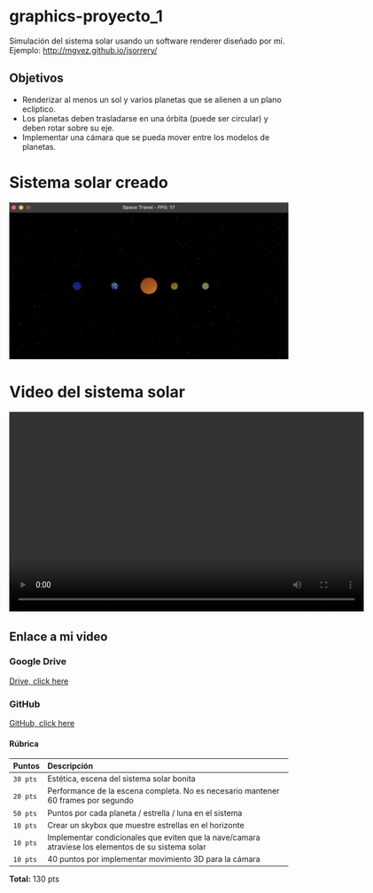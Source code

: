 # graphics-proyecto_1
Simulación del sistema solar usando un software renderer diseñado por mí. 
Ejemplo: http://mgvez.github.io/jsorrery/

## Objetivos
- Renderizar al menos un sol y varios planetas que se alienen a un plano eclíptico.
- Los planetas deben trasladarse en una órbita (puede ser circular) y deben rotar sobre su eje.
- Implementar una cámara que se pueda mover entre los modelos de planetas.

# Sistema solar creado
![img1](readme-media/solar-system.png)

# Video del sistema solar
<video width="640" height="360" controls>
  <source src="readme-media/solar-system.mov" type="video/mov">
  Your browser does not support the video tag.
</video>

## Enlace a mi video
### Google Drive
[Drive, click here](https://drive.google.com/file/d/1ZO75MglFVBxHXOX_xPy2GjZR97yV-Mby/view?usp=sharing)

### GitHub
[GitHub, click here](readme-media/solar-system.mov)

#### Rúbrica

| Puntos | Descripción                     |
| :-------- | :-------------------------------- |
| `30 pts`              | Estética, escena del sistema solar bonita |
| `20 pts`              | Performance de la escena completa. No es necesario mantener 60 frames por segundo |
| `50 pts`              | Puntos por cada planeta / estrella / luna en el sistema |
| `10 pts`              | Crear un skybox que muestre estrellas en el horizonte |
| `10 pts`              | Implementar condicionales que eviten que la nave/camara atraviese los elementos de su sistema solar |
| `10 pts`              | 40 puntos por implementar movimiento 3D para la cámara |

**Total:** 130 pts

